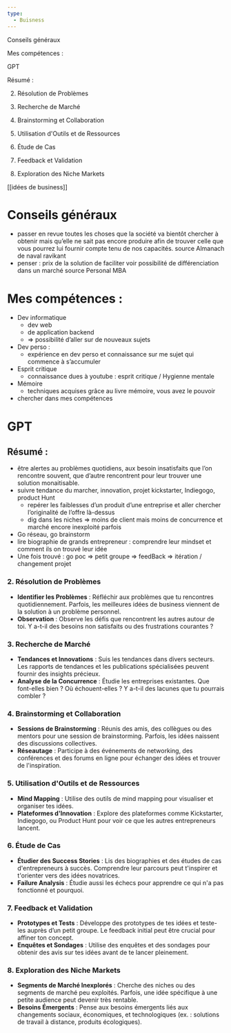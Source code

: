 ```yaml
---
type:
  - Buisness
---
```

Conseils généraux

Mes compétences :

GPT

Résumé :

2. Résolution de Problèmes

3. Recherche de Marché

4. Brainstorming et Collaboration

5. Utilisation d'Outils et de Ressources

6. Étude de Cas

7. Feedback et Validation

8. Exploration des Niche Markets

[[idées de business]]

# Conseils généraux

- passer en revue toutes les choses que la société va bientôt chercher à obtenir mais qu’elle ne sait pas encore produire afin de trouver celle que vous pourrez lui fournir compte tenu de nos capacités. source Almanach de naval ravikant
- penser : prix de la solution de faciliter voir possibilité de différenciation dans un marché source Personal MBA

# Mes compétences :

- Dev informatique
    - dev web
    - de application backend
    - ⇒ possibilité d’aller sur de nouveaux sujets
- Dev perso :
    - expérience en dev perso et connaissance sur me sujet qui commence à s’accumuler
- Esprit critique
    - connaissance dues à youtube : esprit critique / Hygienne mentale
- Mémoire
    - techniques acquises grâce au livre mémoire, vous avez le pouvoir
- chercher dans mes compétences

# GPT

## Résumé :

- être alertes au problèmes quotidiens, aux besoin insatisfaits que l’on rencontre souvent, que d’autre rencontrent pour leur trouver une solution monaitisable.
- suivre tendance du marcher, innovation, projet kickstarter, Indiegogo, product Hunt
    - repérer les faiblesses d’un produit d’une entreprise et aller chercher l’originalité de l’offre là-dessus
    - dig dans les niches ⇒ moins de client mais moins de concurrence et marché encore inexploité parfois
- Go réseau, go brainstorm
- lire biographie de grands entrepreneur : comprendre leur mindset et comment ils on trouvé leur idée
- Une fois trouvé : go poc ⇒ petit groupe ⇒ feedBack ⇒ itération / changement projet

### 2. **Résolution de Problèmes**

- **Identifier les Problèmes** : Réfléchir aux problèmes que tu rencontres quotidiennement. Parfois, les meilleures idées de business viennent de la solution à un problème personnel.
- **Observation** : Observe les défis que rencontrent les autres autour de toi. Y a-t-il des besoins non satisfaits ou des frustrations courantes ?

### 3. **Recherche de Marché**

- **Tendances et Innovations** : Suis les tendances dans divers secteurs. Les rapports de tendances et les publications spécialisées peuvent fournir des insights précieux.
- **Analyse de la Concurrence** : Étudie les entreprises existantes. Que font-elles bien ? Où échouent-elles ? Y a-t-il des lacunes que tu pourrais combler ?

### 4. **Brainstorming et Collaboration**

- **Sessions de Brainstorming** : Réunis des amis, des collègues ou des mentors pour une session de brainstorming. Parfois, les idées naissent des discussions collectives.
- **Réseautage** : Participe à des événements de networking, des conférences et des forums en ligne pour échanger des idées et trouver de l'inspiration.

### 5. **Utilisation d'Outils et de Ressources**

- **Mind Mapping** : Utilise des outils de mind mapping pour visualiser et organiser tes idées.
- **Plateformes d'Innovation** : Explore des plateformes comme Kickstarter, Indiegogo, ou Product Hunt pour voir ce que les autres entrepreneurs lancent.

### 6. **Étude de Cas**

- **Étudier des Success Stories** : Lis des biographies et des études de cas d'entrepreneurs à succès. Comprendre leur parcours peut t'inspirer et t'orienter vers des idées novatrices.
- **Failure Analysis** : Étudie aussi les échecs pour apprendre ce qui n'a pas fonctionné et pourquoi.

### 7. **Feedback et Validation**

- **Prototypes et Tests** : Développe des prototypes de tes idées et teste-les auprès d’un petit groupe. Le feedback initial peut être crucial pour affiner ton concept.
- **Enquêtes et Sondages** : Utilise des enquêtes et des sondages pour obtenir des avis sur tes idées avant de te lancer pleinement.

### 8. **Exploration des Niche Markets**

- **Segments de Marché Inexplorés** : Cherche des niches ou des segments de marché peu exploités. Parfois, une idée spécifique à une petite audience peut devenir très rentable.
- **Besoins Émergents** : Pense aux besoins émergents liés aux changements sociaux, économiques, et technologiques (ex. : solutions de travail à distance, produits écologiques).